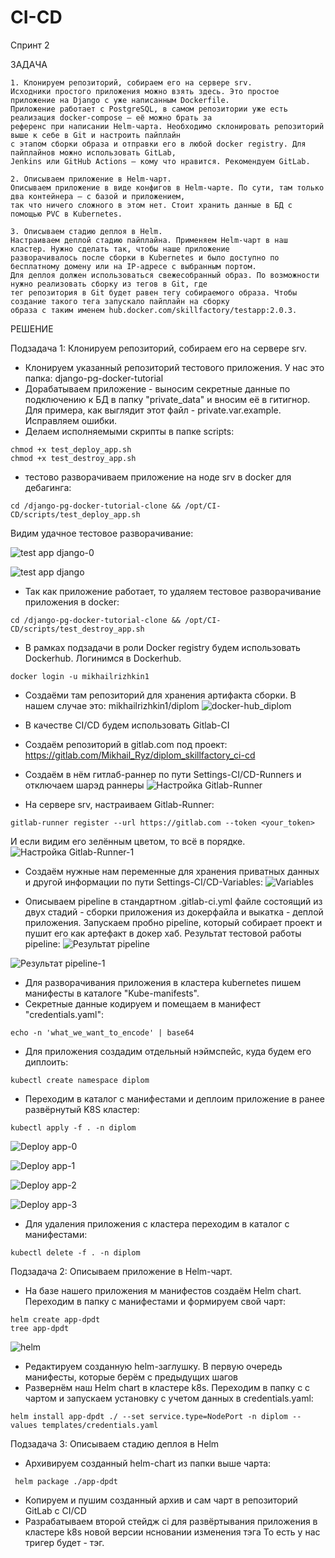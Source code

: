 # CI-CD

Спринт 2

ЗАДАЧА

```
1. Клонируем репозиторий, собираем его на сервере srv.
Исходники простого приложения можно взять здесь. Это простое приложение на Django с уже написанным Dockerfile. 
Приложение работает с PostgreSQL, в самом репозитории уже есть реализация docker-compose — её можно брать за 
референс при написании Helm-чарта. Необходимо склонировать репозиторий выше к себе в Git и настроить пайплайн 
с этапом сборки образа и отправки его в любой docker registry. Для пайплайнов можно использовать GitLab, 
Jenkins или GitHub Actions — кому что нравится. Рекомендуем GitLab.

2. Описываем приложение в Helm-чарт.
Описываем приложение в виде конфигов в Helm-чарте. По сути, там только два контейнера — с базой и приложением, 
так что ничего сложного в этом нет. Стоит хранить данные в БД с помощью PVC в Kubernetes.

3. Описываем стадию деплоя в Helm.
Настраиваем деплой стадию пайплайна. Применяем Helm-чарт в наш кластер. Нужно сделать так, чтобы наше приложение 
разворачивалось после сборки в Kubernetes и было доступно по бесплатному домену или на IP-адресе с выбранным портом.
Для деплоя должен использоваться свежесобранный образ. По возможности нужно реализовать сборку из тегов в Git, где 
тег репозитория в Git будет равен тегу собираемого образа. Чтобы создание такого тега запускало пайплайн на сборку 
образа c таким именем hub.docker.com/skillfactory/testapp:2.0.3.
```

РЕШЕНИЕ

Подзадача 1: Клонируем репозиторий, собираем его на сервере srv.
  - Клонируем указанный репозиторий тестового приложения. У нас это папка: django-pg-docker-tutorial
  - Дорабатываем приложение - выносим секретные данные по подключению к БД в папку "private_data" и вносим её 
  в гитигнор. Для примера, как выглядит этот файл - private.var.example. Исправляем ошибки.
  - Делаем исполняемыми скрипты в папке scripts:
  ```
  chmod +x test_deploy_app.sh
  chmod +x test_destroy_app.sh
  ```
  - тестово разворачиваем приложение на ноде srv в docker для дебагинга:
  ```
  cd /django-pg-docker-tutorial-clone && /opt/CI-CD/scripts/test_deploy_app.sh
  ```
  Видим удачное тестовое разворачивание:

![test app django-0](https://github.com/MikhailRyzhkin/CI-CD/assets/69116076/d8f85c68-7b99-42e7-a6c6-05bd13e3f465)


![test app django](https://github.com/MikhailRyzhkin/CI-CD/assets/69116076/fdd3b6f4-568d-4e72-b841-09f4b8ec85ee)

  - Так как приложение работает, то удаляем тестовое разворачивание приложения в docker:
  ```
  cd /django-pg-docker-tutorial-clone && /opt/CI-CD/scripts/test_destroy_app.sh
  ```
  - В рамках подзадачи в роли Docker registry будем использовать Dockerhub. Логинимся в Dockerhub.
  ```
  docker login -u mikhailrizhkin1
  ```
  - Cоздаёми там репозиторий для хранения артифакта сборки. В нашем случае это: mikhailrizhkin1/diplom
![docker-hub_diplom](https://github.com/MikhailRyzhkin/CI-CD/assets/69116076/485ff101-6c72-4ba2-84f1-f8f2bbead76b)
  
  - В качестве CI/CD будем использовать Gitlab-CI
  - Создаём репозиторий в gitlab.com под проект: https://gitlab.com/Mikhail_Ryz/diplom_skillfactory_ci-cd
  - Создаём в нём гитлаб-раннер по пути Settings-CI/CD-Runners и отключаем шарэд раннеры
![Настройка Gitlab-Runner](https://github.com/MikhailRyzhkin/CI-CD/assets/69116076/391f0a31-d137-4834-88c6-a3379d081fa5)

  - На сервере srv, настраиваем Gitlab-Runner:
  ```
  gitlab-runner register --url https://gitlab.com --token <your_token>
  ```
  И если видим его зелённым цветом, то всё в порядке.
![Настройка Gitlab-Runner-1](https://github.com/MikhailRyzhkin/CI-CD/assets/69116076/0cc6064d-5125-46e4-9f09-f94faaf1bec5)

  - Создаём нужные нам переменные для хранения приватных данных и другой информации по пути Settings-CI/CD-Variables:
![Variables](https://github.com/MikhailRyzhkin/CI-CD/assets/69116076/eb7b0769-5cc8-42a2-a5a3-14521f0cf3ab)

  - Описываем pipeline в стандартном .gitlab-ci.yml файле состоящий из двух стадий - сборки приложения из докерфайла и выкатка - деплой приложения. Запускаем пробно pipeline, который собирает
    проект и пушит его как артефакт в докер хаб. Результат тестовой работы pipeline:
  ![Результат pipeline](https://github.com/MikhailRyzhkin/CI-CD/assets/69116076/27ad0be3-60a1-4c51-a17f-6b218d48c427)

  ![Результат pipeline-1](https://github.com/MikhailRyzhkin/CI-CD/assets/69116076/024405df-6d53-4f58-bd31-1d67f4014125)

  - Для разворачивания приложения в  кластера kubernetes пишем манифесты в каталоге "Kube-manifests".
  - Секретные данные кодируем и помещаем в манифест "credentials.yaml":
  ```
  echo -n 'what_we_want_to_encode' | base64
  ```
  - Для приложения создадим отдельный нэймспейс, куда будем его диплоить:
  ```
  kubectl create namespace diplom
  ```
  - Переходим в каталог с манифестами и деплоим приложение в ранее развёрнутый K8S кластер:
  ```
  kubectl apply -f . -n diplom 
  ```
![Deploy app-0](https://github.com/MikhailRyzhkin/CI-CD/assets/69116076/eb172890-d8ef-4289-bacd-be348ae88824)

![Deploy app-1](https://github.com/MikhailRyzhkin/CI-CD/assets/69116076/75b7cd26-d7a1-4e30-9c91-2a2c3ee82d73)

![Deploy app-2](https://github.com/MikhailRyzhkin/CI-CD/assets/69116076/5fb7889b-28d7-4a6a-bbc9-9b2483fc043b)

![Deploy app-3](https://github.com/MikhailRyzhkin/CI-CD/assets/69116076/de6ef047-d411-4f60-838e-6e83a9f58fb1)


  - Для удаления приложения с кластера переходим в каталог с манифестами:
  ```
  kubectl delete -f . -n diplom 
  ```


Подзадача 2: Описываем приложение в Helm-чарт.
  - На базе нашего приложения м манифестов создаём Helm chart. Переходим в папку с манифестами и формируем свой чарт:
  ```
  helm create app-dpdt
  tree app-dpdt
  ```
![helm](https://github.com/MikhailRyzhkin/CI-CD/assets/69116076/6102a2ee-c28e-4b17-a029-0b630eb97326)
  - Редактируем созданную helm-заглушку. В первую очередь манифесты, которые берём с предыдущих шагов
  - Развернём наш Helm chart в кластере k8s. Переходим в папку с c чартом и запускаем установку с учетом данных в credentials.yaml:
  ```
  helm install app-dpdt ./ --set service.type=NodePort -n diplom --values templates/credentials.yaml
  ```
  
Подзадача 3: Описываем стадию деплоя в Helm
  - Архивируем созданный helm-chart из папки выше чарта:
  ```
   helm package ./app-dpdt
  ```
  - Копируем и пушим созданный архив и сам чарт в репозиторий GitLab c CI/CD
  - Разрабатываем второй стейдж ci для развёртывания приложения в кластере k8s новой версии нсновании изменения тэга
  То есть у нас тригер будет - тэг. 
